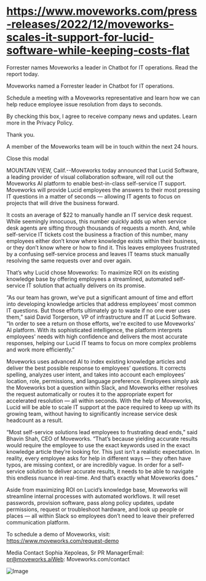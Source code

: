 # https://www.moveworks.com/press-releases/2022/12/moveworks-scales-it-support-for-lucid-software-while-keeping-costs-flat

Forrester names Moveworks a leader in Chatbot for IT operations. Read the report today.

Moveworks named a Forrester leader in Chatbot for IT operations. 

Schedule a meeting with a Moveworks representative and learn how we can help reduce employee issue resolution from days to seconds.

By checking this box, I agree to receive company news and updates. Learn more in the Privacy Policy.

Thank you.

A member of the Moveworks team will be in touch within the next 24 hours.



  Close this modal
  


MOUNTAIN VIEW, Calif.--Moveworks today announced that Lucid Software, a leading provider of visual collaboration software, will roll out the Moveworks AI platform to enable best-in-class self-service IT support. Moveworks will provide Lucid employees the answers to their most pressing IT questions in a matter of seconds — allowing IT agents to focus on projects that will drive the business forward.

It costs an average of $22 to manually handle an IT service desk request. While seemingly innocuous, this number quickly adds up when service desk agents are sifting through thousands of requests a month. And, while self-service IT tickets cost the business a fraction of this number, many employees either don’t know where knowledge exists within their business, or they don’t know where or how to find it. This leaves employees frustrated by a confusing self-service process and leaves IT teams stuck manually resolving the same requests over and over again.

That’s why Lucid chose Moveworks: To maximize ROI on its existing knowledge base by offering employees a streamlined, automated self-service IT solution that actually delivers on its promise.

“As our team has grown, we’ve put a significant amount of time and effort into developing knowledge articles that address employees’ most common IT questions. But those efforts ultimately go to waste if no one ever uses them,” said David Torgerson, VP of infrastructure and IT at Lucid Software. “In order to see a return on those efforts, we're excited to use Moveworks' AI platform. With its sophisticated intelligence, the platform interprets employees' needs with high confidence and delivers the most accurate responses, helping our Lucid IT teams to focus on more complex problems and work more efficiently.”

Moveworks uses advanced AI to index existing knowledge articles and deliver the best possible response to employees’ questions. It corrects spelling, analyzes user intent, and takes into account each employees’ location, role, permissions, and language preference. Employees simply ask the Moveworks bot a question within Slack, and Moveworks either resolves the request automatically or routes it to the appropriate expert for accelerated resolution — all within seconds. With the help of Moveworks, Lucid will be able to scale IT support at the pace required to keep up with its growing team, without having to significantly increase service desk headcount as a result.

“Most self-service solutions lead employees to frustrating dead ends,” said Bhavin Shah, CEO of Moveworks. “That’s because yielding accurate results would require the employee to use the exact keywords used in the exact knowledge article they’re looking for. This just isn’t a realistic expectation. In reality, every employee asks for help in different ways — they often have typos, are missing context, or are incredibly vague. In order for a self-service solution to deliver accurate results, it needs to be able to navigate this endless nuance in real-time. And that’s exactly what Moveworks does.”

Aside from maximizing ROI on Lucid’s knowledge base, Moveworks will streamline internal processes with automated workflows. It will reset passwords, provision software, pass along policy updates, update permissions, request or troubleshoot hardware, and look up people or places — all within Slack so employees don’t need to leave their preferred communication platform.

To schedule a demo of Moveworks, visit: https://www.moveworks.com/request-demo

Media Contact Sophia Xepoleas, Sr PR ManagerEmail: pr@moveworks.aiWeb: Moveworks.com/contact 



![Image](https://www.moveworks.com/hubfs/img/site/qr-demo.png)
